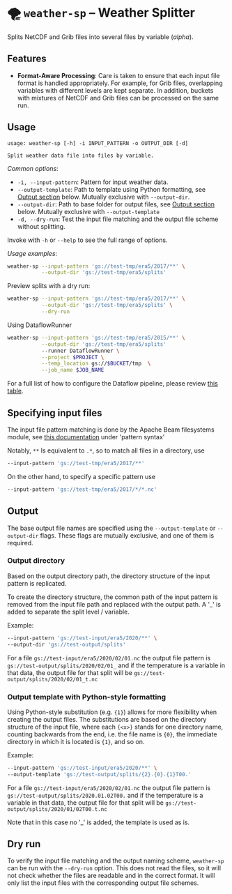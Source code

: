 # 🌪 `weather-sp` – Weather Splitter

Splits NetCDF and Grib files into several files by variable (_alpha_).

## Features

* **Format-Aware Processing**: Care is taken to ensure that each input file format is handled appropriately. For
  example, for Grib files, overlapping variables with different levels are kept separate. In addition, buckets with
  mixtures of NetCDF and Grib files can be processed on the same run.

## Usage

```
usage: weather-sp [-h] -i INPUT_PATTERN -o OUTPUT_DIR [-d]

Split weather data file into files by variable.
```

_Common options_:

* `-i, --input-pattern`: Pattern for input weather data.
* `--output-template`: Path to template using Python formatting, 
                       see [Output section](#output) below. Mutually exclusive with `--output-dir`.
* `--output-dir`: Path to base folder for output files, see [Output section](#output) below.
                  Mutually exclusive with `--output-template`
* `-d, --dry-run`: Test the input file matching and the output file scheme without splitting.

Invoke with `-h` or `--help` to see the full range of options.

_Usage examples_:

```bash
weather-sp --input-pattern 'gs://test-tmp/era5/2017/**' \
           --output-dir 'gs://test-tmp/era5/splits'
```

Preview splits with a dry run:

```bash
weather-sp --input-pattern 'gs://test-tmp/era5/2017/**' \
           --output-dir 'gs://test-tmp/era5/splits' \
           --dry-run
```

Using DataflowRunner

```bash
weather-sp --input-pattern 'gs://test-tmp/era5/2015/**' \
           --output-dir 'gs://test-tmp/era5/splits'
           --runner DataflowRunner \
           --project $PROJECT \
           --temp_location gs://$BUCKET/tmp  \
           --job_name $JOB_NAME
```

For a full list of how to configure the Dataflow pipeline, please review
[this table](https://cloud.google.com/dataflow/docs/reference/pipeline-options).

## Specifying input files

The input file pattern matching is done by the Apache Beam filesystems module,
see [this documentation](https://beam.apache.org/releases/pydoc/2.12.0/apache_beam.io.filesystems.html#apache_beam.io.filesystems.FileSystems.match)
under 'pattern syntax'

Notably, `**` Is equivalent to `.*`, so to match all files in a directory, use

```bash
--input-pattern 'gs://test-tmp/era5/2017/**'
```

On the other hand, to specify a specific pattern use

```bash
--input-pattern 'gs://test-tmp/era5/2017/*/*.nc'
```

## Output

The base output file names are specified using the `--output-template` or `--output-dir` flags. 
These flags are mutually exclusive, and one of them is required.

### Output directory
Based on the output directory path, the directory structure of the
input pattern is replicated.

To create the directory structure, the common path of the input pattern is removed from the input file path and replaced
with the output path. A '_' is added to separate the split level / variable.

Example:

```bash
--input-pattern 'gs://test-input/era5/2020/**' \
--output-dir 'gs://test-output/splits'
```

For a file `gs://test-input/era5/2020/02/01.nc` the output file pattern is
`gs://test-output/splits/2020/02/01_` and if the temperature is a variable in that data, the output file for that
split will be `gs://test-output/splits/2020/02/01_t.nc`

### Output template with Python-style formatting
Using Python-style substitution (e.g. `{1}`) allows for more flexibility when creating the output files.
The substitutions are based on the directory structure of the input file, where each `{<x>}` stands for
one directory name, counting backwards from the end, i.e. the file name is `{0}`, the immediate
directory in which it is located is `{1}`, and so on.

Example:

```bash
--input-pattern 'gs://test-input/era5/2020/**' \
--output-template 'gs://test-output/splits/{2}.{0}.{1}T00.'
```

For a file `gs://test-input/era5/2020/02/01.nc` the output file pattern is
`gs://test-output/splits/2020.01.02T00.` and if the temperature is a variable in that data, the output file for that
split will be `gs://test-output/splits/2020/01/02T00.t.nc`

Note that in this case no '_' is added, the template is used as is.

## Dry run

To verify the input file matching and the output naming scheme, `weather-sp` can be run with the `--dry-run` option.
This does not read the files, so it will not check whether the files are readable and in the correct format. It will
only list the input files with the corresponding output file schemes.

